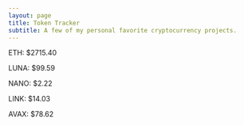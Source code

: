 ```yaml
---
layout: page
title: Token Tracker
subtitle: A few of my personal favorite cryptocurrency projects.
---
```


<!--BEGINCRYPTOINPUT-->
ETH: $2715.40

LUNA: $99.59

NANO: $2.22

LINK: $14.03

AVAX: $78.62

<!--ENDCRYPTOINPUT-->
